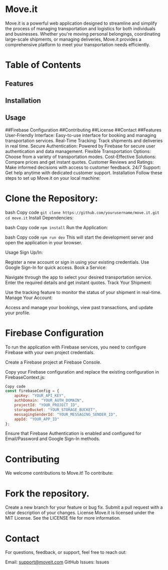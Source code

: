 # Move.it
Move.it is a powerful web application designed to streamline and simplify the process of managing transportation and logistics for both individuals and businesses. Whether you're moving personal belongings, coordinating large-scale shipments, or managing deliveries, Move.it provides a comprehensive platform to meet your transportation needs efficiently.

# Table of Contents
## Features
## Installation
## Usage
##Firebase Configuration
##Contributing
##License
##Contact
##Features
User-Friendly Interface: Easy-to-use interface for booking and managing transportation services.
Real-Time Tracking: Track shipments and deliveries in real time.
Secure Authentication: Powered by Firebase for secure user authentication and data management.
Flexible Transportation Options: Choose from a variety of transportation modes.
Cost-Effective Solutions: Compare prices and get instant quotes.
Customer Reviews and Ratings: Make informed decisions with access to customer feedback.
24/7 Support: Get help anytime with dedicated customer support.
Installation
Follow these steps to set up Move.it on your local machine:

# Clone the Repository:

bash
Copy code
`
git clone https://github.com/yourusername/move.it.git
cd move.it
`
Install Dependencies:

bash
Copy code
` npm install `
Run the Application:

bash
Copy code
`npm run dev`
This will start the development server and open the application in your browser.

Usage
Sign Up/In:

Register a new account or sign in using your existing credentials.
Use Google Sign-In for quick access.
Book a Service:

Navigate through the app to select your desired transportation service.
Enter the required details and get instant quotes.
Track Your Shipment:

Use the tracking feature to monitor the status of your shipment in real-time.
Manage Your Account:

Access and manage your bookings, view past transactions, and update your profile.
# Firebase Configuration
To run the application with Firebase services, you need to configure Firebase with your own project credentials.

Create a Firebase project at Firebase Console.

Copy your Firebase configuration and replace the existing configuration in FirebaseContext.js:

``` javascript
Copy code
const firebaseConfig = {
    apiKey: "YOUR_API_KEY",
    authDomain: "YOUR_AUTH_DOMAIN",
    projectId: "YOUR_PROJECT_ID",
    storageBucket: "YOUR_STORAGE_BUCKET",
    messagingSenderId: "YOUR_MESSAGING_SENDER_ID",
    appId: "YOUR_APP_ID"
};
```
Ensure that Firebase Authentication is enabled and configured for Email/Password and Google Sign-In methods.

# Contributing
We welcome contributions to Move.it! To contribute:

# Fork the repository.
Create a new branch for your feature or bug fix.
Submit a pull request with a clear description of your changes.
License
Move.it is licensed under the MIT License. See the LICENSE file for more information.

# Contact
For questions, feedback, or support, feel free to reach out:

Email: support@moveit.com
GitHub Issues: Issues
